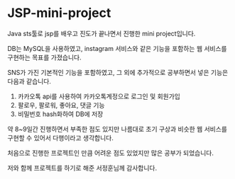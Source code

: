 # JSP-mini-project

Java sts툴로 jsp를 배우고 진도가 끝나면서 진행한 mini project입니다.

DB는 MySQL을 사용하였고, instagram 서비스와 같은 기능을 포함하는 웹 서비스를 구현하는 목표를 가졌습니다.

SNS가 가진 기본적인 기능을 포함하였고, 그 외에 추가적으로 공부하면서 넣은 기능은 다음과 같습니다.

1. 카카오톡 api를 사용하여 카카오톡계정으로 로그인 및 회원가입
2. 팔로우, 팔로워, 좋아요, 댓글 기능
3. 비밀번호 hash화하여 DB에 저장

약 8~9일간 진행하면서 부족한 점도 있지만 나름대로 초기 구상과 비슷한 웹 서비스를 구현할 수 있어서 다행이라고 생각합니다.

처음으로 진행한 프로젝트인 만큼 어려운 점도 있었지만 많은 공부가 되었습니다.

저와 함께 프로젝트를 하기로 해준 서정훈님께 감사합니다.
